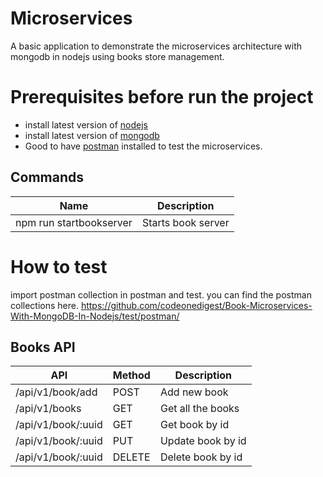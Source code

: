 # Microservices 

A basic application to demonstrate the microservices architecture with mongodb in nodejs using books store management.

# Prerequisites before run the project 
- install latest version of [nodejs](https://nodejs.org/en/download)
- install latest version of [mongodb](https://www.mongodb.com/try/download/community?tck=docs_server)
- Good to have [postman](https://www.postman.com/downloads/) installed to test the microservices.

## Commands

| Name | Description |
--- | --- |
| npm run startbookserver| Starts book server|

# How to test
import postman collection in postman and test.
you can find the postman collections here. https://github.com/codeonedigest/Book-Microservices-With-MongoDB-In-Nodejs/test/postman/


## Books API
| API | Method| Description |
|--- | --- |--- |
| /api/v1/book/add |POST| Add new book |
|/api/v1/books|GET|Get all the books|
| /api/v1/book/:uuid |GET| Get book by id |
| /api/v1/book/:uuid |PUT| Update book by id |
| /api/v1/book/:uuid |DELETE| Delete book by id |


